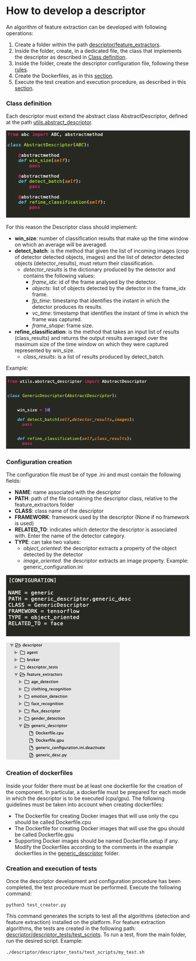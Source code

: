 # How to develop a descriptor

An algorithm of feature extraction can be developed with following operations:


1. Create a folder within the path [descriptor/feature_extractors](../../descriptor/feature_extractors).
2. Inside the folder, create, in a dedicated file, the class that implements the descriptor as described in [Class definition](#Class-definition).
3. Inside the folder, create the descriptor configuration file, following these [rules](#Configuration-creation).
4. Create the Dockerfiles, as in this [section](#Creation-of-dockerfiles).
5. Execute the test creation and execution procedure, as described in this [section](#creation-and-execution-of-tests).

### Class definition
Each descriptor must extend the abstract class AbstractDescriptor, defined at the path [utils.abstract_descriptor](../../utils/abstract_descriptor.py).

![alt text](abstract.png)


For this reason the Descriptor class should implement:
* **win_size**: number of classification results that make up the time window on which an average will be averaged.
* **detect_batch**: is the method that given the list of incoming images (crop of detector detected objects, images) and the list of detector detected objects (detector_results), must return their classification.
  * *detector_results* is the dictionary produced by the detector and contains the following values:
    * *frame_idx*: id of the frame analysed by the detector.
    * *objects*: list of objects detected by the detector in the frame_idx frame.
    * *fp_time*: timestamp that identifies the instant in which the detector produces its results.  
    * *vc_time*: timestamp that identifies the instant of time in which the frame was captured. 
    * *frame_shape*: frame size.
* **refine_classification**: is the method that takes an input list of results (class_results) and returns the output results averaged over the maximum size of the time window on which they were captured represented by win_size.
  * *class_results*: is a list of results produced by detect_batch.

Example:


![alt text](generic_desc.png)

### Configuration creation
The configuration file must be of type .ini and must contain the following fields:

* **NAME**: name associated with the descriptor
* **PATH**: path of the file containing the descriptor class, relative to the feature_extractors folder
* **CLASS**: class name of the descriptor
* **FRAMEWORK**: framework used by the descriptor (None if no framework is used)
* **RELATED_TO**: indicates which detector the descriptor is associated with. Enter the name of the detector category.
* **TYPE**: can take two values: 
  * *object_oriented*: the descriptor extracts a property of the object detected by the detector
  * *image_oriented*. the descriptor extracts an image property.
Example:
generic_configuration.ini

![alt text](configuration.png)


![alt text](struct.png)



### Creation of dockerfiles
Inside your folder there must be at least one dockerfile for the creation of the component. In particular, a dockerfile must be prepared for each mode in which the descriptor is to be executed (cpu/gpu).
The following guidelines must be taken into account when creating dockerfiles:
* The Dockerfile for creating Docker images that will use only the cpu should be called Dockerfile.cpu
* The Dockerfile for creating Docker images that will use the gpu should be called Dockerfile.gpu
* Supporting Docker images should be named Dockerfile.setup if any.
Modify the Dockerfiles according to the comments in the example dockerfiles in the [generic_descriptor](../../descriptor/feature_extractors/generic_descriptor/) folder.

### Creation and execution of tests
Once the descriptor development and configuration procedure has been completed, the test procedure must be performed.
Execute the following command:
```
python3 test_creator.py
```

This command generates the scripts to test all the algorithms (detection and feature extraction) installed on the platform. For feature extraction algorithms, the tests are created in the following path:
[descriptor/descriptor_tests/test_scripts](../../descriptor/descriptor_tests/test_scripts).
To run a test, from the main folder, run the desired script. Example:
```
./descriptor/descriptor_tests/test_scripts/my_test.sh
```

